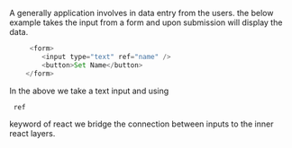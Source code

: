 A generally application involves in data entry from the users.
the below example takes the input from a form and upon submission will display the data.

```javascript
     <form>
        <input type="text" ref="name" />
        <button>Set Name</button>
    </form>
```
In the above we take a text input and using
```javascript
 ref

 ```
 keyword of react we bridge the connection between inputs to the inner react layers.